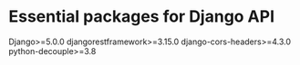 # Essential packages for Django API
Django>=5.0.0
djangorestframework>=3.15.0
django-cors-headers>=4.3.0
python-decouple>=3.8